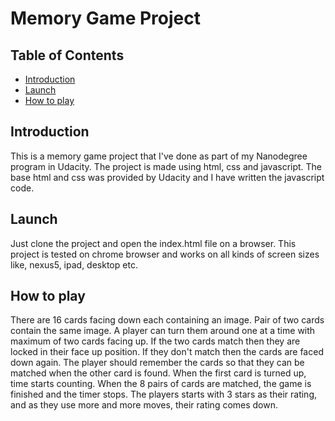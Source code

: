 # Memory Game Project

## Table of Contents

* [Introduction](#introduction)
* [Launch](#launch)
* [How to play](#how-to-play)

## Introduction

This is a memory game project that I've done as part of my Nanodegree program in Udacity. The project is made using html, css and javascript. The base html and css was provided by Udacity and I have written the javascript code.

## Launch

Just clone the project and open the index.html file on a browser. This project is tested on chrome browser and works on all kinds of screen sizes like, nexus5, ipad, desktop etc.

## How to play
There are 16 cards facing down each containing an image. Pair of two cards contain the same image. A player can turn them around one at a time with maximum of two cards facing up. If the two cards match then they are locked in their face up position. If they don't match then the cards are faced down again. The player should remember the cards so that they can be matched when the other card is found. When the first card is turned up, time starts counting. When the 8 pairs of cards are matched, the game is finished and the timer stops. The players starts with 3 stars as their rating, and as they use more and more moves, their rating comes down.

